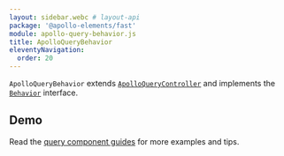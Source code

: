 ```yaml
---
layout: sidebar.webc # layout-api
package: '@apollo-elements/fast'
module: apollo-query-behavior.js
title: ApolloQueryBehavior
eleventyNavigation:
  order: 20
---
```

<!-- ----------------------------------------------------------------------------------------
     Welcome! This file includes automatically generated API documentation.
     To edit the docs that appear within, find the original source file under `packages/*`,
     corresponding to the package name and module in this YAML front-matter block.
     Thank you for your interest in Apollo Elements 😁
------------------------------------------------------------------------------------------ -->

`ApolloQueryBehavior` extends 
[`ApolloQueryController`](/api/core/controllers/query/) and implements the 
[`Behavior`](https://www.fast.design/docs/api/fast-element.behavior) interface.

## Demo

<docs-playground id="fast-query" playground-name="fast-query"></docs-playground>

Read the [query component guides](/guides/usage/queries/) for more examples and tips.
